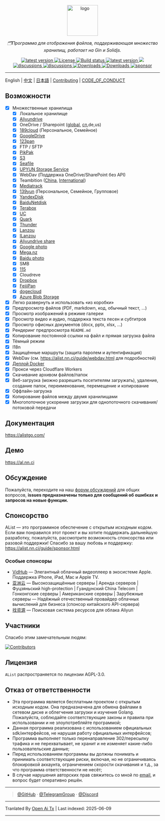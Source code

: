 <div align="center">
  <a href="https://alist.nn.ci"><img width="100px" alt="logo" src="https://cdn.jsdelivr.net/gh/alist-org/logo@main/logo.svg"/></a>
  <p><em>🗂️Программа для отображения файлов, поддерживающая множество хранилищ, работает на Gin и Solidjs.</em></p>
<div>
  <a href="https://goreportcard.com/report/github.com/alist-org/alist/v3">
    <img src="https://goreportcard.com/badge/github.com/alist-org/alist/v3" alt="latest version" />
  </a>
  <a href="https://github.com/alist-org/alist/blob/main/LICENSE">
    <img src="https://img.shields.io/github/license/Xhofe/alist" alt="License" />
  </a>
  <a href="https://github.com/alist-org/alist/actions?query=workflow%3ABuild">
    <img src="https://img.shields.io/github/actions/workflow/status/Xhofe/alist/build.yml?branch=main" alt="Build status" />
  </a>
  <a href="https://github.com/alist-org/alist/releases">
    <img src="https://img.shields.io/github/release/Xhofe/alist" alt="latest version" />
  </a>
  <a title="Crowdin" target="_blank" href="https://crwd.in/alist">
    <img src="https://badges.crowdin.net/alist/localized.svg">
  </a>
</div>
<div>
  <a href="https://github.com/alist-org/alist/discussions">
    <img src="https://img.shields.io/github/discussions/Xhofe/alist?color=%23ED8936" alt="discussions" />
  </a>
  <a href="https://discord.gg/F4ymsH4xv2">
    <img src="https://img.shields.io/discord/1018870125102895134?logo=discord" alt="discussions" />
  </a>
  <a href="https://github.com/alist-org/alist/releases">
    <img src="https://img.shields.io/github/downloads/Xhofe/alist/total?color=%239F7AEA&logo=github" alt="Downloads" />
  </a>
  <a href="https://hub.docker.com/r/xhofe/alist">
    <img src="https://img.shields.io/docker/pulls/xhofe/alist?color=%2348BB78&logo=docker&label=pulls" alt="Downloads" />
  </a>
  <a href="https://alist.nn.ci/guide/sponsor.html">
    <img src="https://img.shields.io/badge/%24-sponsor-F87171.svg" alt="sponsor" />
  </a>
</div>
</div>

---

English | [中文](./README_cn.md) | [日本語](./README_ja.md) | [Contributing](./CONTRIBUTING.md) | [CODE_OF_CONDUCT](./CODE_OF_CONDUCT.md)

## Возможности

- [x] Множественные хранилища
    - [x] Локальное хранилище
    - [x] [Aliyundrive](https://www.alipan.com/)
    - [x] OneDrive / Sharepoint ([global](https://www.office.com/), [cn](https://portal.partner.microsoftonline.cn),de,us)
    - [x] [189cloud](https://cloud.189.cn) (Персональное, Семейное)
    - [x] [GoogleDrive](https://drive.google.com/)
    - [x] [123pan](https://www.123pan.com/)
    - [x] FTP / SFTP
    - [x] [PikPak](https://www.mypikpak.com/)
    - [x] [S3](https://aws.amazon.com/s3/)
    - [x] [Seafile](https://seafile.com/)
    - [x] [UPYUN Storage Service](https://www.upyun.com/products/file-storage)
    - [x] WebDav (Поддержка OneDrive/SharePoint без API)
    - [x] Teambition ([China](https://www.teambition.com/ ), [International](https://us.teambition.com/ ))
    - [x] [Mediatrack](https://www.mediatrack.cn/)
    - [x] [139yun](https://yun.139.com/) (Персональное, Семейное, Групповое)
    - [x] [YandexDisk](https://disk.yandex.com/)
    - [x] [BaiduNetdisk](http://pan.baidu.com/)
    - [x] [Terabox](https://www.terabox.com/main)
    - [x] [UC](https://drive.uc.cn)
    - [x] [Quark](https://pan.quark.cn)
    - [x] [Thunder](https://pan.xunlei.com)
    - [x] [Lanzou](https://www.lanzou.com/)
    - [x] [ILanzou](https://www.ilanzou.com/)
    - [x] [Aliyundrive share](https://www.alipan.com/)
    - [x] [Google photo](https://photos.google.com/)
    - [x] [Mega.nz](https://mega.nz)
    - [x] [Baidu photo](https://photo.baidu.com/)
    - [x] SMB
    - [x] [115](https://115.com/)
    - [X] Cloudreve
    - [x] [Dropbox](https://www.dropbox.com/)
    - [x] [FeijiPan](https://www.feijipan.com/)
    - [x] [dogecloud](https://www.dogecloud.com/product/oss)
    - [x] [Azure Blob Storage](https://azure.microsoft.com/products/storage/blobs)
- [x] Легко развернуть и использовать «из коробки»
- [x] Предпросмотр файлов (PDF, markdown, код, обычный текст, ...)
- [x] Просмотр изображений в режиме галереи
- [x] Просмотр видео и аудио, поддержка текста песен и субтитров
- [x] Просмотр офисных документов (docx, pptx, xlsx, ...)
- [x] Рендеринг предпросмотра `README.md`
- [x] Копирование постоянной ссылки на файл и прямая загрузка файла
- [x] Тёмный режим
- [x] I18n
- [x] Защищённые маршруты (защита паролем и аутентификация)
- [x] WebDav (см. https://alist.nn.ci/guide/webdav.html для подробностей)
- [x] [Деплой Docker](https://hub.docker.com/r/xhofe/alist)
- [x] Прокси через Cloudflare Workers
- [x] Скачивание архивом файлов/папок
- [x] Веб-загрузка (можно разрешить посетителям загружать), удаление, создание папок, переименование, перемещение и копирование
- [x] Оффлайн-загрузка
- [x] Копирование файлов между двумя хранилищами
- [x] Многопоточное ускорение загрузки для однопоточного скачивания/потоковой передачи

## Документация

<https://alistgo.com/>

## Демо

<https://al.nn.ci>

## Обсуждение

Пожалуйста, переходите на наш [форум обсуждений](https://github.com/alist-org/alist/discussions) для общих вопросов, **issues предназначены только для сообщений об ошибках и запросов на новые функции.**

## Спонсорство

AList — это программное обеспечение с открытым исходным кодом. Если вам понравился этот проект и вы хотите поддержать дальнейшую разработку, пожалуйста, рассмотрите возможность спонсорства или разовой поддержки! Спасибо за вашу любовь и поддержку:
https://alist.nn.ci/guide/sponsor.html

### Особые спонсоры

- [VidHub](https://apps.apple.com/app/apple-store/id1659622164?pt=118612019&ct=alist&mt=8) — Элегантный облачный видеоплеер в экосистеме Apple. Поддержка iPhone, iPad, Mac и Apple TV.
- [亚洲云](https://www.asiayun.com/aff/QQCOOQKZ) — Высокозащищённые серверы | Аренда серверов | Фуцзяньский high-protection | Гуандунский China Telecom | Гонконгские серверы | Американские серверы | Зарубежные серверы — Надёжный отечественный провайдер облачных вычислений для бизнеса (спонсор китайского API-сервера)
- [找资源](http://zhaoziyuan2.cc/) — Поисковая система ресурсов для облака Aliyun

## Участники

Спасибо этим замечательным людям:

[![Contributors](http://contrib.nn.ci/api?repo=alist-org/alist&repo=alist-org/alist-web&repo=alist-org/docs)](https://github.com/alist-org/alist/graphs/contributors)

## Лицензия

`AList` распространяется по лицензии AGPL-3.0.

## Отказ от ответственности
- Эта программа является бесплатным проектом с открытым исходным кодом. Она предназначена для обмена файлами в сетевом диске и облегчения загрузки и изучения Golang. Пожалуйста, соблюдайте соответствующие законы и правила при использовании и не злоупотребляйте программой;
- Данная программа реализована с использованием официальных sdk/интерфейсов, не нарушая работу официальных интерфейсов;
- Программа выполняет только перенаправление 302/пересылку трафика и не перехватывает, не хранит и не изменяет какие-либо пользовательские данные;
- Перед использованием программы вы должны понимать и принимать соответствующие риски, включая, но не ограничиваясь блокировкой аккаунта, ограничением скорости скачивания и т.д., за что программа ответственности не несёт;
- В случае нарушения авторских прав свяжитесь со мной по [email](mailto:i@nn.ci), и вопрос будет оперативно решён.

---

> [@GitHub](https://github.com/alist-org) · [@TelegramGroup](https://t.me/alist_chat) · [@Discord](https://discord.gg/F4ymsH4xv2)


---

Tranlated By [Open Ai Tx](https://github.com/OpenAiTx/OpenAiTx) | Last indexed: 2025-06-09

---